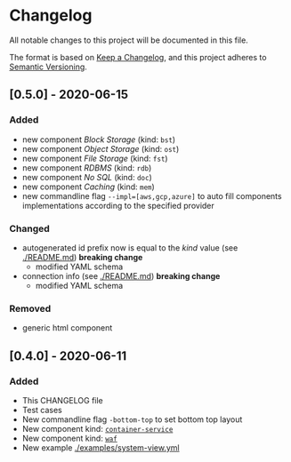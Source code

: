 # Changelog
All notable changes to this project will be documented in this file.

The format is based on [Keep a Changelog](https://keepachangelog.com/en/1.0.0/),
and this project adheres to [Semantic Versioning](https://semver.org/spec/v2.0.0.html).

## [0.5.0] - 2020-06-15
### Added
- new component _Block Storage_ (kind: `bst`)
- new component _Object Storage_ (kind: `ost`)
- new component _File Storage_ (kind: `fst`)
- new component _RDBMS_ (kind: `rdb`)
- new component _No SQL_ (kind: `doc`)
- new component _Caching_ (kind: `mem`)
- new commandline flag `--impl=[aws,gcp,azure]` to auto fill components implementations according to the specified provider

### Changed
- autogenerated id prefix now is equal to the _kind_ value (see [./README.md](README.md)) **breaking change** 
  - modified YAML schema
- connection info  (see [./README.md](README.md)) **breaking change** 
  - modified YAML schema

### Removed
- generic html component

## [0.4.0] - 2020-06-11
### Added
- This CHANGELOG file
- Test cases
- New commandline flag `-bottom-top` to set bottom top layout
- New component kind: [`container-service`](./examples/cos.yml)
- New component kind: [`waf`](./examples/waf.yml)
- New example [./examples/system-view.yml](./examples/system-view.yml)
